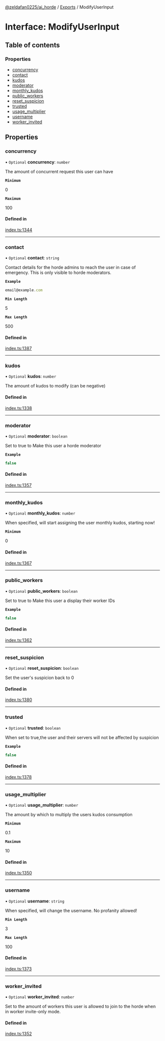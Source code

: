 [@zeldafan0225/ai_horde](../README.md) / [Exports](../modules.md) / ModifyUserInput

# Interface: ModifyUserInput

## Table of contents

### Properties

- [concurrency](ModifyUserInput.md#concurrency)
- [contact](ModifyUserInput.md#contact)
- [kudos](ModifyUserInput.md#kudos)
- [moderator](ModifyUserInput.md#moderator)
- [monthly\_kudos](ModifyUserInput.md#monthly_kudos)
- [public\_workers](ModifyUserInput.md#public_workers)
- [reset\_suspicion](ModifyUserInput.md#reset_suspicion)
- [trusted](ModifyUserInput.md#trusted)
- [usage\_multiplier](ModifyUserInput.md#usage_multiplier)
- [username](ModifyUserInput.md#username)
- [worker\_invited](ModifyUserInput.md#worker_invited)

## Properties

### concurrency

• `Optional` **concurrency**: `number`

The amount of concurrent request this user can have

**`Minimum`**

0

**`Maximum`**

100

#### Defined in

[index.ts:1344](https://github.com/ZeldaFan0225/ai_horde/blob/90eaabf/index.ts#L1344)

___

### contact

• `Optional` **contact**: `string`

Contact details for the horde admins to reach the user in case of emergency. This is only visible to horde moderators.

**`Example`**

```ts
email@example.com
```

**`Min Length`**

5

**`Max Length`**

500

#### Defined in

[index.ts:1387](https://github.com/ZeldaFan0225/ai_horde/blob/90eaabf/index.ts#L1387)

___

### kudos

• `Optional` **kudos**: `number`

The amount of kudos to modify (can be negative)

#### Defined in

[index.ts:1338](https://github.com/ZeldaFan0225/ai_horde/blob/90eaabf/index.ts#L1338)

___

### moderator

• `Optional` **moderator**: `boolean`

Set to true to Make this user a horde moderator

**`Example`**

```ts
false
```

#### Defined in

[index.ts:1357](https://github.com/ZeldaFan0225/ai_horde/blob/90eaabf/index.ts#L1357)

___

### monthly\_kudos

• `Optional` **monthly\_kudos**: `number`

When specified, will start assigning the user monthly kudos, starting now!

**`Minimum`**

0

#### Defined in

[index.ts:1367](https://github.com/ZeldaFan0225/ai_horde/blob/90eaabf/index.ts#L1367)

___

### public\_workers

• `Optional` **public\_workers**: `boolean`

Set to true to Make this user a display their worker IDs

**`Example`**

```ts
false
```

#### Defined in

[index.ts:1362](https://github.com/ZeldaFan0225/ai_horde/blob/90eaabf/index.ts#L1362)

___

### reset\_suspicion

• `Optional` **reset\_suspicion**: `boolean`

Set the user's suspicion back to 0

#### Defined in

[index.ts:1380](https://github.com/ZeldaFan0225/ai_horde/blob/90eaabf/index.ts#L1380)

___

### trusted

• `Optional` **trusted**: `boolean`

When set to true,the user and their servers will not be affected by suspicion

**`Example`**

```ts
false
```

#### Defined in

[index.ts:1378](https://github.com/ZeldaFan0225/ai_horde/blob/90eaabf/index.ts#L1378)

___

### usage\_multiplier

• `Optional` **usage\_multiplier**: `number`

The amount by which to multiply the users kudos consumption

**`Minimum`**

0.1

**`Maximum`**

10

#### Defined in

[index.ts:1350](https://github.com/ZeldaFan0225/ai_horde/blob/90eaabf/index.ts#L1350)

___

### username

• `Optional` **username**: `string`

When specified, will change the username. No profanity allowed!

**`Min Length`**

3

**`Max Length`**

100

#### Defined in

[index.ts:1373](https://github.com/ZeldaFan0225/ai_horde/blob/90eaabf/index.ts#L1373)

___

### worker\_invited

• `Optional` **worker\_invited**: `number`

Set to the amount of workers this user is allowed to join to the horde when in worker invite-only mode.

#### Defined in

[index.ts:1352](https://github.com/ZeldaFan0225/ai_horde/blob/90eaabf/index.ts#L1352)
